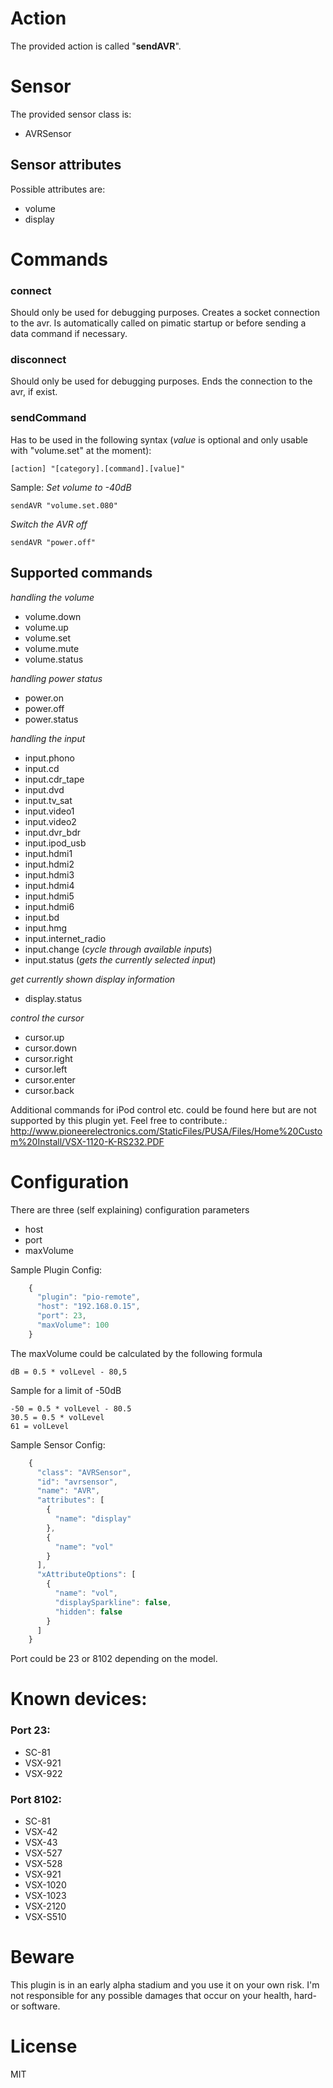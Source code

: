 # Action
The provided action is called "**sendAVR**".  

# Sensor
The provided sensor class is:
* AVRSensor

## Sensor attributes  
Possible attributes are:  
* volume
* display

# Commands
### connect
Should only be used for debugging purposes. Creates a socket connection to the avr. Is automatically called on pimatic startup or before sending a data
command if necessary.

### disconnect
Should only be used for debugging purposes. Ends the connection to the avr, if exist.

### sendCommand
Has to be used in the following syntax (*value* is optional and only usable with "volume.set" at the moment):
```
[action] "[category].[command].[value]"
```
Sample:
*Set volume to -40dB*
```
sendAVR "volume.set.080"
```

*Switch the AVR off*
```
sendAVR "power.off"
```

## Supported commands
*handling the volume*
* volume.down
* volume.up
* volume.set
* volume.mute
* volume.status

*handling power status*
* power.on
* power.off
* power.status

*handling the input*
* input.phono
* input.cd
* input.cdr_tape
* input.dvd
* input.tv_sat
* input.video1
* input.video2
* input.dvr_bdr
* input.ipod_usb
* input.hdmi1
* input.hdmi2
* input.hdmi3
* input.hdmi4
* input.hdmi5
* input.hdmi6
* input.bd
* input.hmg
* input.internet_radio
* input.change (*cycle through available inputs*)
* input.status (*gets the currently selected input*)

*get currently shown display information*
* display.status

*control the cursor*
* cursor.up
* cursor.down
* cursor.right
* cursor.left
* cursor.enter
* cursor.back

Additional commands for iPod control etc. could be found here but are not supported by this plugin yet. Feel free to contribute.: http://www.pioneerelectronics.com/StaticFiles/PUSA/Files/Home%20Custom%20Install/VSX-1120-K-RS232.PDF

# Configuration
There are three (self explaining) configuration parameters
* host
* port
* maxVolume

Sample Plugin Config:
```javascript    
    {
      "plugin": "pio-remote",
      "host": "192.168.0.15",
      "port": 23,
      "maxVolume": 100
    }
```
The maxVolume could be calculated by the following formula
```
dB = 0.5 * volLevel - 80,5
```
Sample for a limit of -50dB
```
-50 = 0.5 * volLevel - 80.5
30.5 = 0.5 * volLevel
61 = volLevel
```

Sample Sensor Config:
```javascript    
    {
      "class": "AVRSensor",
      "id": "avrsensor",
      "name": "AVR",
      "attributes": [
        {
          "name": "display"
        },
        {
          "name": "vol"
        }
      ],
      "xAttributeOptions": [
        {
          "name": "vol",
          "displaySparkline": false,
          "hidden": false
        }
      ]
    }
```

Port could be 23 or 8102 depending on the model.

# Known devices:
### Port 23:
* SC-81
* VSX-921
* VSX-922

### Port 8102:
* SC-81
* VSX-42
* VSX-43
* VSX-527
* VSX-528
* VSX-921
* VSX-1020
* VSX-1023
* VSX-2120
* VSX-S510

# Beware
This plugin is in an early alpha stadium and you use it on your own risk. 
I'm not responsible for any possible damages that occur on your health, hard- or software.

# License
MIT
